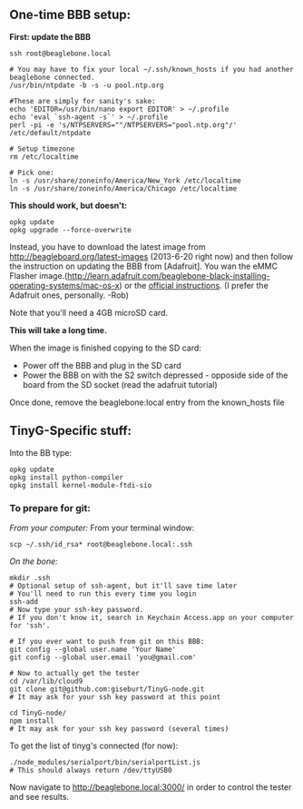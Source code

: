 ## One-time BBB setup:

**First: update the BBB**

    ssh root@beaglebone.local

    # You may have to fix your local ~/.ssh/known_hosts if you had another beaglebone connected.
    /usr/bin/ntpdate -b -s -u pool.ntp.org

    #These are simply for sanity's sake:
    echo 'EDITOR=/usr/bin/nano export EDITOR' > ~/.profile
    echo 'eval `ssh-agent -s`' > ~/.profile
    perl -pi -e 's/NTPSERVERS=""/NTPSERVERS="pool.ntp.org"/' /etc/default/ntpdate

    # Setup timezone
    rm /etc/localtime
 
    # Pick one:
    ln -s /usr/share/zoneinfo/America/New_York /etc/localtime
    ln -s /usr/share/zoneinfo/America/Chicago /etc/localtime  

**This should work, but doesn't:**

    opkg update
    opkg upgrade --force-overwrite

Instead, you have to download the latest image from http://beagleboard.org/latest-images (2013-6-20 right now) and then follow the instruction on updating the BBB from [Adafruit]. You wan the eMMC Flasher image.(http://learn.adafruit.com/beaglebone-black-installing-operating-systems/mac-os-x) or the [official instructions](http://beagleboard.org/Getting%20Started#update). (I prefer the Adafruit ones, personally. -Rob)

Note that you'll need a 4GB microSD card.

**This will take a long time.**

When the image is finished copying to the SD card:
* Power off the BBB and plug in the SD card
* Power the BBB on with the S2 switch depressed - opposide side of the board from the SD socket
(read the adafruit tutorial)

Once done, remove the beaglebone:local entry from the known_hosts file

## TinyG-Specific stuff:
Into the BB type:

    opkg update
    opkg install python-compiler
    opkg install kernel-module-ftdi-sio 

### To prepare for git:

_From your computer:_
From your terminal window:

    scp ~/.ssh/id_rsa* root@beaglebone.local:.ssh

_On the bone:_

    mkdir .ssh 
    # Optional setup of ssh-agent, but it'll save time later
    # You'll need to run this every time you login
    ssh-add
    # Now type your ssh-key password.
    # If you don't know it, search in Keychain Access.app on your computer for 'ssh'.

    # If you ever want to push from git on this BBB:
    git config --global user.name 'Your Name'
    git config --global user.email 'you@gmail.com'  

    # Now to actually get the tester
    cd /var/lib/cloud9
    git clone git@github.com:giseburt/TinyG-node.git
    # It may ask for your ssh key password at this point
    
    cd TinyG-node/
    npm install
    # It may ask for your ssh key password (several times)

To get the list of tinyg's connected (for now):

    ./node_modules/serialport/bin/serialportList.js
    # This should always return /dev/ttyUSB0
 
Now navigate to http://beaglebone.local:3000/ in order to control the tester and see results.